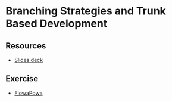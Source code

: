 # Branching Strategies and Trunk Based Development

## Resources

* [Slides deck](Git%20branching%20strategies.pdf)

## Exercise

* [FlowaPowa](https://github.com/franiglesias/flowapowa)
